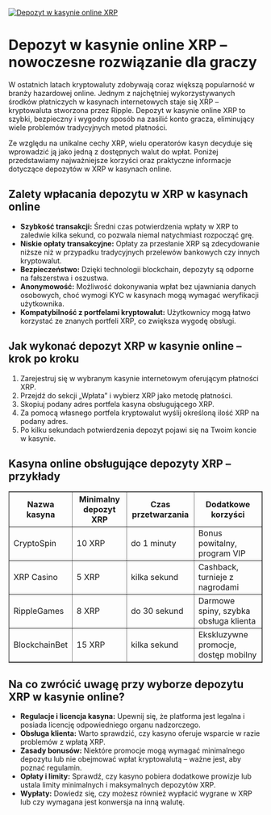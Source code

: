 [![Depozyt w kasynie online XRP](https://123-caf.pages.dev/gitsignup.png)](https://vrmoo.ru/Bt82HjjY)

<h1>Depozyt w kasynie online XRP – nowoczesne rozwiązanie dla graczy</h1> <p>W ostatnich latach kryptowaluty zdobywają coraz większą popularność w branży hazardowej online. Jednym z najchętniej wykorzystywanych środków płatniczych w kasynach internetowych staje się XRP – kryptowaluta stworzona przez Ripple. Depozyt w kasynie online XRP to szybki, bezpieczny i wygodny sposób na zasilić konto gracza, eliminujący wiele problemów tradycyjnych metod płatności.</p> <p>Ze względu na unikalne cechy XRP, wielu operatorów kasyn decyduje się wprowadzić ją jako jedną z dostępnych walut do wpłat. Poniżej przedstawiamy najważniejsze korzyści oraz praktyczne informacje dotyczące depozytów w XRP w kasynach online.</p>  <h2>Zalety wpłacania depozytu w XRP w kasynach online</h2> <ul>   <li><strong>Szybkość transakcji:</strong> Średni czas potwierdzenia wpłaty w XRP to zaledwie kilka sekund, co pozwala niemal natychmiast rozpocząć grę.</li>   <li><strong>Niskie opłaty transakcyjne:</strong> Opłaty za przesłanie XRP są zdecydowanie niższe niż w przypadku tradycyjnych przelewów bankowych czy innych kryptowalut.</li>   <li><strong>Bezpieczeństwo:</strong> Dzięki technologii blockchain, depozyty są odporne na fałszerstwa i oszustwa.</li>   <li><strong>Anonymowość:</strong> Możliwość dokonywania wpłat bez ujawniania danych osobowych, choć wymogi KYC w kasynach mogą wymagać weryfikacji użytkownika.</li>   <li><strong>Kompatybilność z portfelami kryptowalut:</strong> Użytkownicy mogą łatwo korzystać ze znanych portfeli XRP, co zwiększa wygodę obsługi.</li> </ul>  <h2>Jak wykonać depozyt XRP w kasynie online – krok po kroku</h2> <ol>   <li>Zarejestruj się w wybranym kasynie internetowym oferującym płatności XRP.</li>   <li>Przejdź do sekcji „Wpłata” i wybierz XRP jako metodę płatności.</li>   <li>Skopiuj podany adres portfela kasyna obsługującego XRP.</li>   <li>Za pomocą własnego portfela kryptowalut wyślij określoną ilość XRP na podany adres.</li>   <li>Po kilku sekundach potwierdzenia depozyt pojawi się na Twoim koncie w kasynie.</li> </ol>  <h2>Kasyna online obsługujące depozyty XRP – przykłady</h2> <table border="1" cellpadding="8" cellspacing="0" style="border-collapse: collapse; width: 100%;">   <thead>     <tr>       <th>Nazwa kasyna</th>       <th>Minimalny depozyt XRP</th>       <th>Czas przetwarzania</th>       <th>Dodatkowe korzyści</th>     </tr>   </thead>   <tbody>     <tr>       <td>CryptoSpin</td>       <td>10 XRP</td>       <td>do 1 minuty</td>       <td>Bonus powitalny, program VIP</td>     </tr>     <tr>       <td>XRP Casino</td>       <td>5 XRP</td>       <td>kilka sekund</td>       <td>Cashback, turnieje z nagrodami</td>     </tr>     <tr>       <td>RippleGames</td>       <td>8 XRP</td>       <td>do 30 sekund</td>       <td>Darmowe spiny, szybka obsługa klienta</td>     </tr>     <tr>       <td>BlockchainBet</td>       <td>15 XRP</td>       <td>kilka sekund</td>       <td>Ekskluzywne promocje, dostęp mobilny</td>     </tr>   </tbody> </table>  <h2>Na co zwrócić uwagę przy wyborze depozytu XRP w kasynie online?</h2> <ul>   <li><strong>Regulacje i licencja kasyna:</strong> Upewnij się, że platforma jest legalna i posiada licencję odpowiedniego organu nadzorczego.</li>   <li><strong>Obsługa klienta:</strong> Warto sprawdzić, czy kasyno oferuje wsparcie w razie problemów z wpłatą XRP.</li>   <li><strong>Zasady bonusów:</strong> Niektóre promocje mogą wymagać minimalnego depozytu lub nie obejmować wpłat kryptowalutą – ważne jest, aby poznać regulamin.</li>   <li><strong>Opłaty i limity:</strong> Sprawdź, czy kasyno pobiera dodatkowe prowizje lub ustala limity minimalnych i maksymalnych depozytów XRP.</li>   <li><strong>Wypłaty:</strong> Dowiedz się, czy możesz również wypłacić wygrane w XRP lub czy wymagana jest konwersja na inną walutę.</li> </ul>